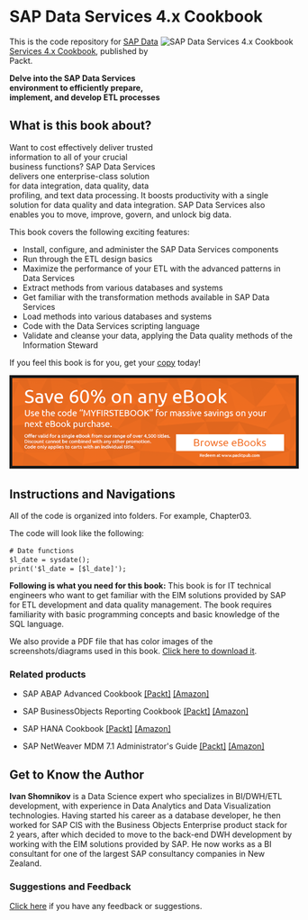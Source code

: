 # SAP Data Services 4.x Cookbook

<a href="https://www.packtpub.com/big-data-and-business-intelligence/sap-data-services-4x-cookbook?utm_source=github&utm_medium=repository&utm_campaign=9781782176565 "><img src="https://d1ldz4te4covpm.cloudfront.net/sites/default/files/imagecache/ppv4_main_book_cover/B02937_MockupCover_Cookbook_Low.jpg" alt="SAP Data Services 4.x Cookbook" height="256px" align="right"></a>

This is the code repository for [SAP Data Services 4.x Cookbook](https://www.packtpub.com/big-data-and-business-intelligence/sap-data-services-4x-cookbook?utm_source=github&utm_medium=repository&utm_campaign=9781782176565 ), published by Packt.

**Delve into the SAP Data Services environment to efficiently prepare, implement, and develop ETL processes**

## What is this book about?
Want to cost effectively deliver trusted information to all of your crucial business functions? SAP Data Services delivers one enterprise-class solution for data integration, data quality, data profiling, and text data processing. It boosts productivity with a single solution for data quality and data integration. SAP Data Services also enables you to move, improve, govern, and unlock big data.

This book covers the following exciting features:
* Install, configure, and administer the SAP Data Services components 
* Run through the ETL design basics 
* Maximize the performance of your ETL with the advanced patterns in Data Services 
* Extract methods from various databases and systems 
* Get familiar with the transformation methods available in SAP Data Services 
* Load methods into various databases and systems 
* Code with the Data Services scripting language 
* Validate and cleanse your data, applying the Data quality methods of the Information Steward 

If you feel this book is for you, get your [copy](https://www.amazon.com/dp/178217656X) today!

<a href="https://www.packtpub.com/?utm_source=github&utm_medium=banner&utm_campaign=GitHubBanner"><img src="https://raw.githubusercontent.com/PacktPublishing/GitHub/master/GitHub.png" 
alt="https://www.packtpub.com/" border="5" /></a>

## Instructions and Navigations
All of the code is organized into folders. For example, Chapter03.

The code will look like the following:
```
# Date functions 
$l_date = sysdate(); 
print('$l_date = [$l_date]');
```

**Following is what you need for this book:**
This book is for IT technical engineers who want to get familiar with the EIM solutions provided by SAP for ETL development and data quality management. The book requires familiarity with basic programming concepts and basic knowledge of the SQL language.

We also provide a PDF file that has color images of the screenshots/diagrams used in this book. [Click here to download it](https://www.packtpub.com/sites/default/files/downloads/6565EN_Graphics.pdf).

### Related products
* SAP ABAP Advanced Cookbook  [[Packt]](https://prod.packtpub.com/in/big-data-and-business-intelligence/sap-abap-advanced-cookbook?utm_source=github&utm_medium=repository&utm_campaign=9781849684880) [[Amazon]](https://www.amazon.com/dp/184968488X)

* SAP BusinessObjects Reporting Cookbook  [[Packt]](https://prod.packtpub.com/in/big-data-and-business-intelligence/sap-businessobjects-reporting-cookbook?utm_source=github&utm_medium=repository&utm_campaign=9781782172437) [[Amazon]](https://www.amazon.com/dp/1782172432)

* SAP HANA Cookbook  [[Packt]](https://prod.packtpub.com/in/big-data-and-business-intelligence/sap-hana-cookbook?utm_source=github&utm_medium=repository&utm_campaign=9781782177623) [[Amazon]](https://www.amazon.com/dp/1782177620)

* SAP NetWeaver MDM 7.1 Administrator's Guide  [[Packt]](https://prod.packtpub.com/in//web-development/sap-netweaver-mdm-71-administrators-guide?utm_source=github&utm_medium=repository&utm_campaign=9781849682145) [[Amazon]](https://www.amazon.com/dp/1849682143)

## Get to Know the Author
**Ivan Shomnikov**
is a Data Science expert who specializes in BI/DWH/ETL development, with experience in Data Analytics and Data Visualization technologies. Having started his career as a database developer, he then worked for SAP CIS with the Business Objects Enterprise product stack for 2 years, after which decided to move to the back-end DWH development by working with the EIM solutions provided by SAP. He now works as a BI consultant for one of the largest SAP consultancy companies in New Zealand.

### Suggestions and Feedback
[Click here](https://docs.google.com/forms/d/e/1FAIpQLSdy7dATC6QmEL81FIUuymZ0Wy9vH1jHkvpY57OiMeKGqib_Ow/viewform) if you have any feedback or suggestions.
